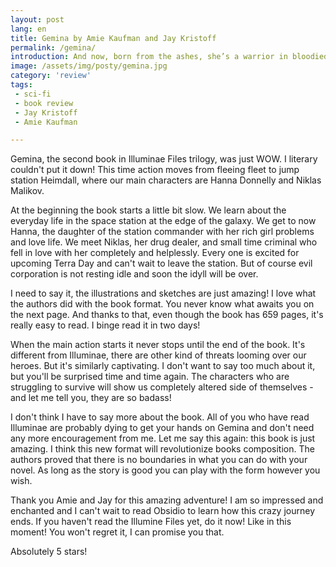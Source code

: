 ```yaml
---
layout: post
lang: en
title: Gemina by Amie Kaufman and Jay Kristoff
permalink: /gemina/
introduction: And now, born from the ashes, she’s a warrior in bloodied black.
image: /assets/img/posty/gemina.jpg
category: 'review'
tags:
 - sci-fi
 - book review
 - Jay Kristoff
 - Amie Kaufman

---
```

Gemina, the second book in Illuminae Files trilogy, was just WOW. I literary couldn't put it down! This time action moves from fleeing fleet to jump station Heimdall, where our main characters are Hanna Donnelly and Niklas Malikov.

At the beginning the book starts a little bit slow. We learn about the everyday life in the space station at the edge of the galaxy. We get to now Hanna, the daughter of the station commander with her rich girl problems and love life. We meet Niklas, her drug dealer, and small time criminal who fell in love with her completely and helplessly. Every one is excited for upcoming Terra Day and can't wait to leave the station. But of course evil corporation is not resting idle and soon the idyll will be over.

I need to say it, the illustrations and sketches are just amazing! I love what the authors did with the book format. You never know what awaits you on the next page. And thanks to that, even though the book has 659 pages, it's really easy to read. I binge read it in two days!

When the main action starts it never stops until the end of the book. It's different from Illuminae, there are other kind of threats looming over our heroes. But it's similarly captivating. I don't want to say too much about it, but you'll be surprised time and time again. The characters who are struggling to survive will show us completely altered side of themselves - and let me tell you, they are so badass!

I don't think I have to say more about the book. All of you who have read Illuminae are probably dying to get your hands on Gemina and don't need any more encouragement from me. Let me say this again: this book is just amazing. I think this new format will revolutionize books composition. The authors proved that there is no boundaries in what you can do with your novel. As long as the story is good you can play with the form however you wish.

Thank you Amie and Jay for this amazing adventure! I am so impressed and enchanted and I can't wait to read Obsidio to learn how this crazy journey ends. If you haven't read the Illumine Files yet, do it now! Like in this moment! You won't regret it, I can promise you that.

Absolutely 5 stars!
